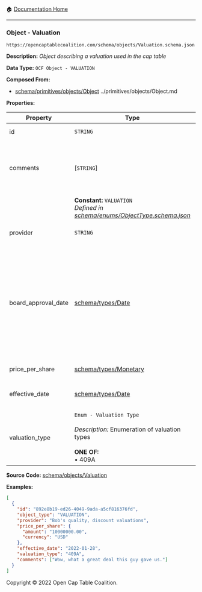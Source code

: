 :house: [Documentation Home](../../../README.md)

---

### Object - Valuation

`https://opencaptablecoalition.com/schema/objects/Valuation.schema.json`

**Description:** _Object describing a valuation used in the cap table_

**Data Type:** `OCF Object - VALUATION`

**Composed From:**

- [schema/primitives/objects/Object](../primitives/objects/Object.md) ../primitives/objects/Object.md

**Properties:**

| Property            | Type                                                                                                                 | Description                                                                                                                                         | Required   |
| ------------------- | -------------------------------------------------------------------------------------------------------------------- | --------------------------------------------------------------------------------------------------------------------------------------------------- | ---------- |
| id                  | `STRING`                                                                                                             | Identifier for the object                                                                                                                           | `REQUIRED` |
| comments            | [`STRING`]                                                                                                           | Unstructured text comments related to and stored for the object                                                                                     | -          |
|                     | **Constant:** `VALUATION`</br>_Defined in [schema/enums/ObjectType.schema.json](../enums/ObjectType.md)_             | Object type field                                                                                                                                   | -          |
| provider            | `STRING`                                                                                                             | Entity which provided the valuation                                                                                                                 | -          |
| board_approval_date | [schema/types/Date](../types/Date.md)                                                                                | Date on which board approved the valuation. This is essential for 409A valuations, in particular, which require the Board to approve the valuation. | -          |
| price_per_share     | [schema/types/Monetary](../types/Monetary.md)                                                                        | Valued price per share                                                                                                                              | `REQUIRED` |
| effective_date      | [schema/types/Date](../types/Date.md)                                                                                | Date on which this valuation is first valid                                                                                                         | `REQUIRED` |
| valuation_type      | `Enum - Valuation Type`</br></br>_Description:_ Enumeration of valuation types</br></br>**ONE OF:** </br>&bull; 409A | Seam for supporting different types of valuations in future versions                                                                                | `REQUIRED` |

**Source Code:** [schema/objects/Valuation](../../../../schema/objects/Valuation.schema.json)

**Examples:**

```json
[
  {
    "id": "892e8b19-ed26-4049-9ada-a5cf816376fd",
    "object_type": "VALUATION",
    "provider": "Bob's quality, discount valuations",
    "price_per_share": {
      "amount": "10000000.00",
      "currency": "USD"
    },
    "effective_date": "2022-01-28",
    "valuation_type": "409A",
    "comments": ["Wow, what a great deal this guy gave us."]
  }
]
```

Copyright © 2022 Open Cap Table Coalition.
